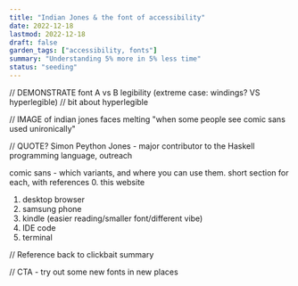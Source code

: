 ```yaml
---
title: "Indian Jones & the font of accessibility"
date: 2022-12-18
lastmod: 2022-12-18
draft: false
garden_tags: ["accessibility, fonts"]
summary: "Understanding 5% more in 5% less time"
status: "seeding"
---
```


// DEMONSTRATE font A vs B legibility (extreme case: windings? VS hyperlegible)
    // bit about hyperlegible

// IMAGE of indian jones faces melting "when some people see comic sans used unironically"


// QUOTE? Simon Peython Jones - major contributor to the Haskell programming language, outreach 

comic sans - which variants, and where you can use them. short section for each, with references
0. this website
1. desktop browser
2. samsung phone
3. kindle (easier reading/smaller font/different vibe)
4. IDE code
5. terminal

// Reference back to clickbait summary

// CTA - try out some new fonts in new places

